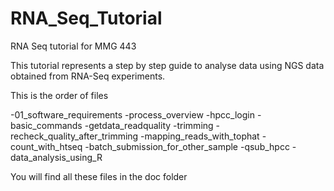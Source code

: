 # RNA_Seq_Tutorial
RNA Seq tutorial for MMG 443

This tutorial represents a step by step guide to analyse data using
NGS data obtained from RNA-Seq experiments. 

This is the order of files 

-01_software_requirements
-process_overview
-hpcc_login
-basic_commands
-getdata_readquality
-trimming
-recheck_quality_after_trimming
-mapping_reads_with_tophat
-count_with_htseq
-batch_submission_for_other_sample
-qsub_hpcc
-data_analysis_using_R


You will find all these files in the doc folder